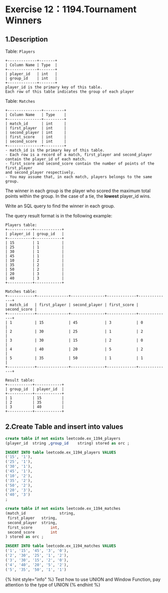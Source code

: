 # Exercise 12：1194.Tournament Winners

## 1.Description

Table: `Players`

```
+-------------+-------+
| Column Name | Type  |
+-------------+-------+
| player_id   | int   |
| group_id    | int   |
+-------------+-------+
player_id is the primary key of this table.
Each row of this table indicates the group of each player
```

Table: `Matches`

```
+---------------+---------+
| Column Name   | Type    |
+---------------+---------+
| match_id      | int     |
| first_player  | int     |
| second_player | int     | 
| first_score   | int     |
| second_score  | int     |
+---------------+---------+
- match_id is the primary key of this table.
- Each row is a record of a match, first_player and second_player 
contain the player_id of each match.
- first_score and second_score contain the number of points of the first_player 
and second_player respectively.
- You may assume that, in each match, players belongs to the same group.

```

The winner in each group is the player who scored the maximum total points within the group. In the case of a tie, the **lowest** player\_id wins.

Write an SQL query to find the winner in each group.

The query result format is in the following example:

```
Players table:
+-----------+------------+
| player_id | group_id   |
+-----------+------------+
| 15        | 1          |
| 25        | 1          |
| 30        | 1          |
| 45        | 1          |
| 10        | 2          |
| 35        | 2          |
| 50        | 2          |
| 20        | 3          |
| 40        | 3          |
+-----------+------------+

Matches table:
+------------+--------------+---------------+-------------+--------------+
| match_id   | first_player | second_player | first_score | second_score |
+------------+--------------+---------------+-------------+--------------+
| 1          | 15           | 45            | 3           | 0            |
| 2          | 30           | 25            | 1           | 2            |
| 3          | 30           | 15            | 2           | 0            |
| 4          | 40           | 20            | 5           | 2            |
| 5          | 35           | 50            | 1           | 1            |
+------------+--------------+---------------+-------------+--------------+

Result table:
+-----------+------------+
| group_id  | player_id  |
+-----------+------------+ 
| 1         | 15         |
| 2         | 35         |
| 3         | 40         |
+-----------+------------+
```

## 2.Create Table and insert into values

```sql
create table if not exists leetcode.ex_1194_players
(player_id	string ,group_id	string) stored as orc ;

INSERT INTO table leetcode.ex_1194_players VALUES
('15', '1'),          
('25', '1'),          
('30', '1'),          
('45', '1'),          
('10', '2'),          
('35', '2'),          
('50', '2'),          
('20', '3'),          
('40', '3')
;

create table if not exists leetcode.ex_1194_matches
(match_id				string, 
 first_player 	string,
 second_player 	string,
 first_score		int,
 second_score		int
) stored as orc ;

INSERT INTO table leetcode.ex_1194_matches VALUES
('1', '15', '45', '3', '0'),  
('2', '30', '25', '1', '2'),  
('3', '30', '15', '2', '0'),  
('4', '40', '20', '5', '2'), 
('5', '35', '50', '1', '1')        
```

{% hint style="info" %}
Test how to use UNION and Window Function, pay attention to the type of UNION
{% endhint %}

